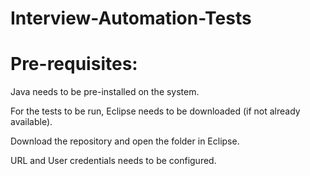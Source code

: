 # Interview-Automation-Tests
# Pre-requisites:
Java needs to be pre-installed on the system.

For the tests to be run, Eclipse needs to be downloaded (if not already available).

Download the repository and open the folder in Eclipse. 

URL and User credentials needs to be configured. 
